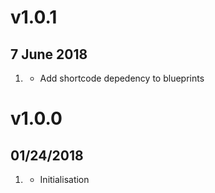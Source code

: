 # v1.0.1
## 7 June 2018
1. [](#update)
    * Add shortcode depedency to blueprints
    
# v1.0.0
##  01/24/2018

1. [](#new)
    * Initialisation
